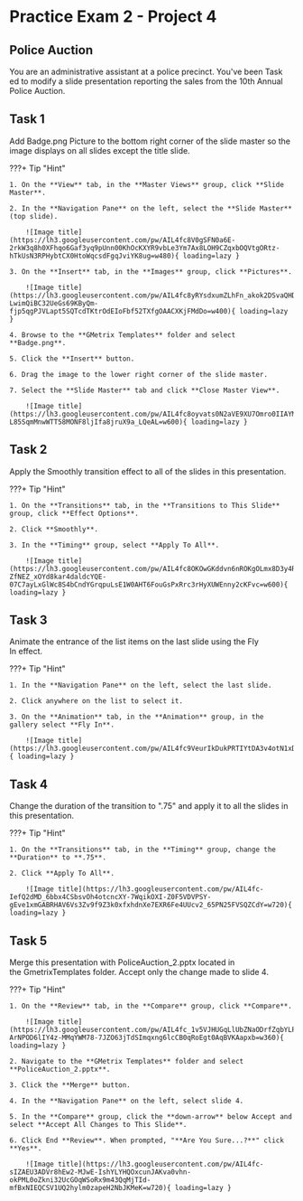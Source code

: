 # Practice Exam 2 - Project 4

## Police Auction
You are an administrative assistant at a police precinct. You've been Task ed to modify a slide presentation reporting the sales from the 10th Annual Police Auction.

## Task 1
 
Add Badge.png Picture to the bottom right corner of the slide master so the image displays on all slides except the title slide.

???+ Tip "Hint"

    1. On the **View** tab, in the **Master Views** group, click **Slide Master**.

    2. In the **Navigation Pane** on the left, select the **Slide Master** (top slide).

        ![Image title](https://lh3.googleusercontent.com/pw/AIL4fc8V0gSFN0a6E-2rkW3q8h0XFhqo6Gaf3yq9pUnn00KhOcKXYR9vbLe3Ym7Ax8LOH9CZqxbOQVtgORtz-hTkUsN3RPHybtCX0HtoWqcsdFgqJviYK8ug=w480){ loading=lazy }

    3. On the **Insert** tab, in the **Images** group, click **Pictures**.

        ![Image title](https://lh3.googleusercontent.com/pw/AIL4fc8yRYsdxumZLhFn_akok2DSvaQHD60JyabZMtdcUtmA-LwimQiBC32UeGs69KByQm-fjp5qgPJVLapt5SQTcdTKtrOdEIoFbf52TXfgOAACXKjFMdDo=w400){ loading=lazy }

    4. Browse to the **GMetrix Templates** folder and select **Badge.png**.

    5. Click the **Insert** button.

    6. Drag the image to the lower right corner of the slide master.

    7. Select the **Slide Master** tab and click **Close Master View**.

        ![Image title](https://lh3.googleusercontent.com/pw/AIL4fc8oyvats0N2aVE9XU7Omro0IIAYMGzajDKe4gbNpfkEQGTGCCTKbawcFqaZdkdAJk2XeqUzYhr43A-L85SqmMnwWTT58MONF8ljIfa8jruX9a_LQeAL=w600){ loading=lazy }

## Task 2

Apply the Smoothly transition effect to all of the slides in this presentation.

???+ Tip "Hint"

    1. On the **Transitions** tab, in the **Transitions to This Slide** group, click **Effect Options**.

    2. Click **Smoothly**.

    3. In the **Timing** group, select **Apply To All**.

        ![Image title](https://lh3.googleusercontent.com/pw/AIL4fc8OKOwGKddvn6nROKgOLmx8D3y4R-ZfNEZ_xOYd8kar4daldcYQE-07C7ayLxGlWc8S4bCndYGrqpuLsE1W0AHT6FouGsPxRrc3rHyXUWEnny2cKFvc=w600){ loading=lazy }

## Task 3

Animate the entrance of the list items on the last slide using the Fly In effect.

???+ Tip "Hint"

    1. In the **Navigation Pane** on the left, select the last slide.

    2. Click anywhere on the list to select it.

    3. On the **Animation** tab, in the **Animation** group, in the gallery select **Fly In**.

        ![Image title](https://lh3.googleusercontent.com/pw/AIL4fc9VeurIkDukPRTIYtDA3v4otN1xDd0XpVT3FowDHQRkWc9YVfU9GisJHPbT4TFUfRFP3sU9PuqKV5qOUY02PxlEMtjDeCUKl4_4X3yrjxkhvDv3LscJ=w600){ loading=lazy }

## Task 4

Change the duration of the transition to ".75" and apply it to all the slides in this presentation.

???+ Tip "Hint"

    1. On the **Transitions** tab, in the **Timing** group, change the **Duration** to **.75**.

    2. Click **Apply To All**.

        ![Image title](https://lh3.googleusercontent.com/pw/AIL4fc-IefQ2dMD_6bbx4CSbsvOh4otcncXY-7WqikOXI-Z0F5VDVPSY-gEve1xmGABRHAV6Vs3Zv9f9Z3k0xfxhdnXe7EXR6Fe4UUcv2_65PN25FVSQZCdY=w720){ loading=lazy }

## Task 5

Merge this presentation with PoliceAuction_2.pptx located in the GmetrixTemplates folder. Accept only the change made to slide 4.

???+ Tip "Hint"

    1. On the **Review** tab, in the **Compare** group, click **Compare**.

        ![Image title](https://lh3.googleusercontent.com/pw/AIL4fc_1v5VJHUGqLlUbZNaODrfZqbYLPERA4RpooGM8ltgNd2L4K8QDYo-ArNPOD6lIY4z-MMqYWM78-7JZO63jTdSImqxng6lcCB0qRoEgt0AqBVKAapxb=w360){ loading=lazy }

    2. Navigate to the **GMetrix Templates** folder and select **PoliceAuction_2.pptx**.

    3. Click the **Merge** button.

    4. In the **Navigation Pane** on the left, select slide 4.

    5. In the **Compare** group, click the **down-arrow** below Accept and select **Accept All Changes to This Slide**.

    6. Click End **Review**. When prompted, "**Are You Sure...?**" click **Yes**.

        ![Image title](https://lh3.googleusercontent.com/pw/AIL4fc-sIZAEU3ADVr8hEw2-MJwE-IshYLYHQOxcunJAKva0vhn-okPML0oZkni32UcGOqWSoRx9m43QqMjTId-mfBxNIEQCSV1UQ2hylm0zapeH2NbJKMeK=w720){ loading=lazy }